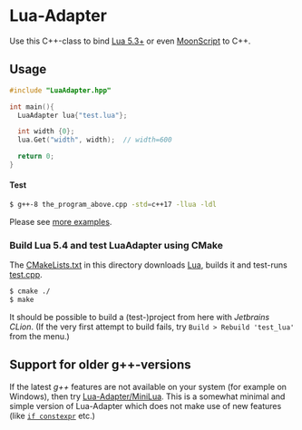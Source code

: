 # Lua-Adapter
Use this C++-class to bind [Lua 5.3+](https://www.lua.org/download.html) or even [MoonScript](https://github.com/JlnWntr/Lua-Adapter/tree/master/examples/moonscript) to C++.

## Usage
```c++
#include "LuaAdapter.hpp"

int main(){
  LuaAdapter lua{"test.lua"};

  int width {0};
  lua.Get("width", width);  // width=600

  return 0;
}
```

#### Test

```bash
$ g++-8 the_program_above.cpp -std=c++17 -llua -ldl
```
Please see [more examples](https://github.com/JlnWntr/Lua-Adapter/blob/master/examples).


### Build Lua 5.4 and test LuaAdapter using CMake
The [CMakeLists.txt](https://github.com/JlnWntr/Lua-Adapter/blob/master/CMakeLists.txt) in this directory downloads [Lua](https://www.lua.org), builds it and test-runs [test.cpp](https://github.com/JlnWntr/Lua-Adapter/blob/master/examples/test.cpp).

```bash
$ cmake ./
$ make
```

It should be possible to build a (test-)project from here with *Jetbrains CLion*.
(If the very first attempt to build fails, try `Build > Rebuild 'test_lua'` from the menu.)

## Support for older g++-versions
If the latest *g++* features are not available on your system (for example on Windows), then try [Lua-Adapter/MiniLua](https://github.com/JlnWntr/Lua-Adapter/tree/master/MiniLua). This is a somewhat minimal and simple version of Lua-Adapter which does not make use of new features (like [`if constexpr`](https://github.com/JlnWntr/Lua-Adapter/blob/master/LuaAdapter.hpp#L150) etc.)
